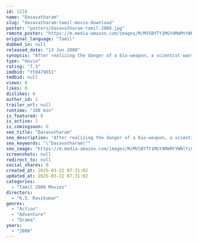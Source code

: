 ```yaml
---
id: 1228
name: "Dasavatharam"
slug: "dasavatharam-tamil-movie-download"
poster: "posters/dasavatharam-tamil-2008.jpg"
remote_poster: "https://m.media-amazon.com/images/M/MV5BYTY1MGY4MmMtYWNlYi00ZDVmLTg2ZjktZTgxMmJlZDQzZmY3XkEyXkFqcGc@._V1_SX300.jpg"
original_language: "Tamil"
dubbed_in: null
released_date: "13 Jun 2008"
synopsis: "After realizing the danger of a bio-weapon, a scientist wants to protect it from being misused. The vial accidentally reaches India, and he must race against time to prevent a potential disaster."
type: "movie"
rating: "7.3"
imdbid: "tt0479651"
tmdbid: null
views: 0
likes: 0
dislikes: 0
author_id: 1
trailer_url: null
runtime: "188 min"
is_featured: 0
is_active: 1
is_comingsoon: 0
seo_title: "Dasavatharam"
seo_description: "After realizing the danger of a bio-weapon, a scientist wants to protect it from being misused. The vial accidentally reaches India, and he must race against time to prevent a potential disaster."
seo_keywords: "\"Dasavatharam\""
seo_image: "https://m.media-amazon.com/images/M/MV5BYTY1MGY4MmMtYWNlYi00ZDVmLTg2ZjktZTgxMmJlZDQzZmY3XkEyXkFqcGc@._V1_SX300.jpg"
screenshots: null
redirect_to: null
social_shares: 0
created_at: 2025-03-22 07:31:02
updated_at: 2025-03-22 07:31:02
categories:
  - "Tamil 2008 Movies"
directors:
  - "K.S. Ravikumar"
genres:
  - "Action"
  - "Adventure"
  - "Drama"
years:
  - "2008"
---
```

